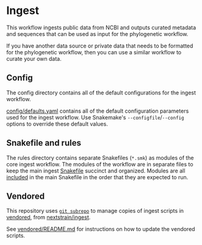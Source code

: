 # Ingest

This workflow ingests public data from NCBI and outputs curated
metadata and sequences that can be used as input for the phylogenetic
workflow.

If you have another data source or private data that needs to be
formatted for the phylogenetic workflow, then you can use a similar
workflow to curate your own data.

## Config

The config directory contains all of the default configurations for
the ingest workflow.

[config/defaults.yaml](config/defaults.yaml) contains all of the
default configuration parameters used for the ingest workflow. Use
Snakemake's `--configfile`/`--config` options to override these
default values.

## Snakefile and rules

The rules directory contains separate Snakefiles (`*.smk`) as modules
of the core ingest workflow. The modules of the workflow are in
separate files to keep the main ingest [Snakefile](Snakefile) succinct
and organized. Modules are all
[included](https://snakemake.readthedocs.io/en/stable/snakefiles/modularization.html#includes)
in the main Snakefile in the order that they are expected to run.

## Vendored

This repository uses
[`git subrepo`](https://github.com/ingydotnet/git-subrepo)
to manage copies of ingest scripts in [vendored](vendored), from
[nextstrain/ingest](https://github.com/nextstrain/ingest).

See [vendored/README.md](vendored/README.md#vendoring) for
instructions on how to update the vendored scripts.
